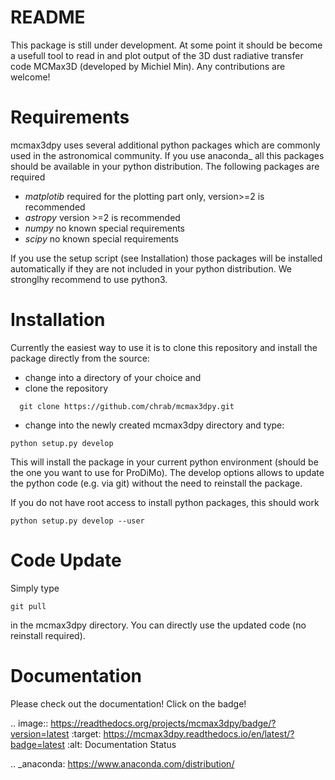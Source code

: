 # README #

This package is still under development. 
At some point it should be become a usefull tool to read in and plot output of the 3D dust radiative transfer code MCMax3D (developed by Michiel Min). 
Any contributions are welcome!

Requirements
============
mcmax3dpy uses several additional python packages which are commonly used in the astronomical community. 
If you use anaconda_ all this packages should be available in your python distribution. 
The following packages are required

* *matplotib* required for the plotting part only, version>=2 is recommended  
* *astropy*     version >=2 is recommended
* *numpy*       no known special requirements
* *scipy*       no known special requirements

If you use the setup script (see Installation) those packages will be installed automatically if 
they are not included in your python distribution. We stronglhy recommend to use python3.

Installation
============
Currently the easiest way to use it is to clone this repository and install the package directly from the source:

* change into a directory of your choice and 
* clone the repository 


```
  git clone https://github.com/chrab/mcmax3dpy.git
``` 
 
* change into the newly created mcmax3dpy directory and type:


```
python setup.py develop
```

This will install the package in your current python environment (should be the one you want to use for ProDiMo). 
The develop options allows to update the python code (e.g. via git) without the need to reinstall the package.

If you do not have root access to install python packages, this should work

```
python setup.py develop --user
```

Code Update
===========
Simply type 

```
git pull 
```

in the mcmax3dpy directory. You can directly use the updated code (no reinstall required).

Documentation
=============
Please check out the documentation! Click on the badge!

.. image:: https://readthedocs.org/projects/mcmax3dpy/badge/?version=latest
  :target: https://mcmax3dpy.readthedocs.io/en/latest/?badge=latest
  :alt: Documentation Status


.. _anaconda: https://www.anaconda.com/distribution/
